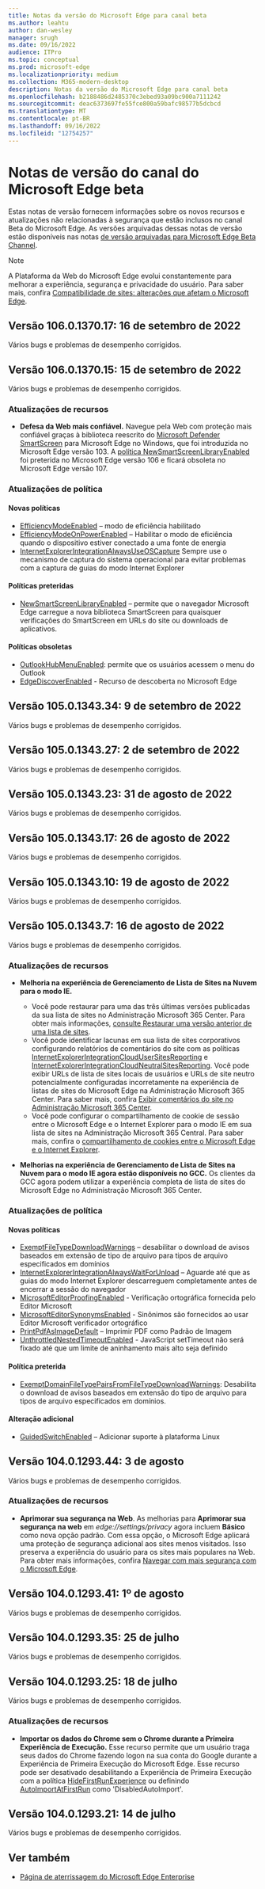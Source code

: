 ```yaml
---
title: Notas da versão do Microsoft Edge para canal beta
ms.author: leahtu
author: dan-wesley
manager: srugh
ms.date: 09/16/2022
audience: ITPro
ms.topic: conceptual
ms.prod: microsoft-edge
ms.localizationpriority: medium
ms.collection: M365-modern-desktop
description: Notas da versão do Microsoft Edge para canal beta
ms.openlocfilehash: b2188486d2485370c3ebed93a09bc900a7111242
ms.sourcegitcommit: deac6373697fe55fce800a59bafc98577b5dcbcd
ms.translationtype: MT
ms.contentlocale: pt-BR
ms.lasthandoff: 09/16/2022
ms.locfileid: "12754257"
---
```

# <a name="release-notes-for-microsoft-edge-beta-channel"></a>Notas de versão do canal do Microsoft Edge beta

Estas notas de versão fornecem informações sobre os novos recursos e atualizações não relacionadas à segurança que estão inclusos no canal Beta do Microsoft Edge. As versões arquivadas dessas notas de versão estão disponíveis nas notas [de versão arquivadas para Microsoft Edge Beta Channel](./microsoft-edge-relnote-archive-beta-channel.md).

> [!NOTE]
> A Plataforma da Web do Microsoft Edge evolui constantemente para melhorar a experiência, segurança e privacidade do usuário. Para saber mais, confira [Compatibilidade de sites: alterações que afetam o Microsoft Edge](/microsoft-edge/web-platform/site-impacting-changes).

## <a name="version-1060137017-september-16-2022"></a>Versão 106.0.1370.17: 16 de setembro de 2022

Vários bugs e problemas de desempenho corrigidos.

## <a name="version-1060137015-september-15-2022"></a>Versão 106.0.1370.15: 15 de setembro de 2022

Vários bugs e problemas de desempenho corrigidos.

### <a name="feature-updates"></a>Atualizações de recursos

- **Defesa da Web mais confiável.** Navegue pela Web com proteção mais confiável graças à biblioteca reescrito do [Microsoft Defender SmartScreen](/deployedge/microsoft-edge-security-smartscreen) para Microsoft Edge no Windows, que foi introduzida no Microsoft Edge versão 103. A [política NewSmartScreenLibraryEnabled](/deployedge/microsoft-edge-policies#newsmartscreenlibraryenabled) foi preterida no Microsoft Edge versão 106 e ficará obsoleta no Microsoft Edge versão 107.

### <a name="policy-updates"></a>Atualizações de política

#### <a name="new-policies"></a>Novas políticas

- [EfficiencyModeEnabled](/DeployEdge/microsoft-edge-policies#efficiencymodeenabled) – modo de eficiência habilitado
- [EfficiencyModeOnPowerEnabled](/DeployEdge/microsoft-edge-policies#efficiencymodeonpowerenabled) – Habilitar o modo de eficiência quando o dispositivo estiver conectado a uma fonte de energia
- [InternetExplorerIntegrationAlwaysUseOSCapture](/DeployEdge/microsoft-edge-policies#internetexplorerintegrationalwaysuseoscapture) Sempre use o mecanismo de captura do sistema operacional para evitar problemas com a captura de guias do modo Internet Explorer

#### <a name="deprecated-policies"></a>Políticas preteridas

- [NewSmartScreenLibraryEnabled](/deployedge/microsoft-edge-policies#newsmartscreenlibraryenabled) – permite que o navegador Microsoft Edge carregue a nova biblioteca SmartScreen para quaisquer verificações do SmartScreen em URLs do site ou downloads de aplicativos.

#### <a name="obsoleted-policies"></a>Políticas obsoletas

- [OutlookHubMenuEnabled](/DeployEdge/microsoft-edge-policies#outlookhubmenuenabled): permite que os usuários acessem o menu do Outlook
- [EdgeDiscoverEnabled](/DeployEdge/microsoft-edge-policies#edgediscoverenabled) - Recurso de descoberta no Microsoft Edge

## <a name="version-1050134334-september-9-2022"></a>Versão 105.0.1343.34: 9 de setembro de 2022

Vários bugs e problemas de desempenho corrigidos.

## <a name="version-1050134327-september-2-2022"></a>Versão 105.0.1343.27: 2 de setembro de 2022

Vários bugs e problemas de desempenho corrigidos.

## <a name="version-1050134323-august-31-2022"></a>Versão 105.0.1343.23: 31 de agosto de 2022

Vários bugs e problemas de desempenho corrigidos.

## <a name="version-1050134317-august-26-2022"></a>Versão 105.0.1343.17: 26 de agosto de 2022

Vários bugs e problemas de desempenho corrigidos.

## <a name="version-1050134310-august-19-2022"></a>Versão 105.0.1343.10: 19 de agosto de 2022

Vários bugs e problemas de desempenho corrigidos.

## <a name="version-105013437-august-16-2022"></a>Versão 105.0.1343.7: 16 de agosto de 2022

Vários bugs e problemas de desempenho corrigidos.

### <a name="feature-updates"></a>Atualizações de recursos

- **Melhoria na experiência de Gerenciamento de Lista de Sites na Nuvem para o modo IE.**

  - Você pode restaurar para uma das três últimas versões publicadas da sua lista de sites no Administração Microsoft 365 Center. Para obter mais informações, [consulte Restaurar uma versão anterior de uma lista de sites](/deployedge/edge-ie-mode-cloud-site-list-mgmt#restore-a-previous-version-of-a-site-list).
  - Você pode identificar lacunas em sua lista de sites corporativos configurando relatórios de comentários do site com as políticas [InternetExplorerIntegrationCloudUserSitesReporting](/deployedge/microsoft-edge-policies#internetexplorerintegrationcloudusersitesreporting) e [InternetExplorerIntegrationCloudNeutralSitesReporting](/deployedge/microsoft-edge-policies#internetexplorerintegrationcloudneutralsitesreporting). Você pode exibir URLs de lista de sites locais de usuários e URLs de site neutro potencialmente configuradas incorretamente na experiência de listas de sites do Microsoft Edge na Administração Microsoft 365 Center. Para saber mais, confira [Exibir comentários do site no Administração Microsoft 365 Center](/deployedge/edge-ie-mode-cloud-site-list-mgmt#view-site-feedback-on-the-microsoft-365-admin-center-1).
  - Você pode configurar o compartilhamento de cookie de sessão entre o Microsoft Edge e o Internet Explorer para o modo IE em sua lista de sites na Administração Microsoft 365 Central. Para saber mais, confira o [compartilhamento de cookies entre o Microsoft Edge e o Internet Explorer](/deployedge/edge-ie-mode-add-guidance-cookieshare).

- **Melhorias na experiência de Gerenciamento de Lista de Sites na Nuvem para o modo IE agora estão disponíveis no GCC.** Os clientes da GCC agora podem utilizar a experiência completa de lista de sites do Microsoft Edge no Administração Microsoft 365 Center.

### <a name="policy-updates"></a>Atualizações de política

#### <a name="new-policies"></a>Novas políticas

- [ExemptFileTypeDownloadWarnings](/DeployEdge/microsoft-edge-policies#exemptfiletypedownloadwarnings) – desabilitar o download de avisos baseados em extensão de tipo de arquivo para tipos de arquivo especificados em domínios
- [InternetExplorerIntegrationAlwaysWaitForUnload](/DeployEdge/microsoft-edge-policies#internetexplorerintegrationalwayswaitforunload) – Aguarde até que as guias do modo Internet Explorer descarreguem completamente antes de encerrar a sessão do navegador
- [MicrosoftEditorProofingEnabled](/DeployEdge/microsoft-edge-policies#microsofteditorproofingenabled) - Verificação ortográfica fornecida pelo Editor Microsoft
- [MicrosoftEditorSynonymsEnabled](/DeployEdge/microsoft-edge-policies#microsofteditorsynonymsenabled) - Sinônimos são fornecidos ao usar Editor Microsoft verificador ortográfico
- [PrintPdfAsImageDefault](/DeployEdge/microsoft-edge-policies#printpdfasimagedefault) – Imprimir PDF como Padrão de Imagem
- [UnthrottledNestedTimeoutEnabled](/DeployEdge/microsoft-edge-policies#unthrottlednestedtimeoutenabled) - JavaScript setTimeout não será fixado até que um limite de aninhamento mais alto seja definido

#### <a name="deprecated-policy"></a>Política preterida

- [ExemptDomainFileTypePairsFromFileTypeDownloadWarnings](/DeployEdge/microsoft-edge-policies#exemptdomainfiletypepairsfromfiletypedownloadwarnings): Desabilita o download de avisos baseados em extensão do tipo de arquivo para tipos de arquivo especificados em domínios.

#### <a name="additional-change"></a>Alteração adicional

- [GuidedSwitchEnabled](/DeployEdge/microsoft-edge-policies#guidedswitchenabled) – Adicionar suporte à plataforma Linux

## <a name="version-1040129344-august-3"></a>Versão 104.0.1293.44: 3 de agosto

Vários bugs e problemas de desempenho corrigidos.

### <a name="feature-updates"></a>Atualizações de recursos

- **Aprimorar sua segurança na Web**. As melhorias para **Aprimorar sua segurança na web** em *edge://settings/privacy* agora incluem **Básico** como nova opção padrão.  Com essa opção, o Microsoft Edge aplicará uma proteção de segurança adicional aos sites menos visitados. Isso preserva a experiência do usuário para os sites mais populares na Web. Para obter mais informações, confira [Navegar com mais segurança com o Microsoft Edge](/deployedge/microsoft-edge-security-browse-safer).

## <a name="version-1040129341-august-1"></a>Versão 104.0.1293.41: 1º de agosto

Vários bugs e problemas de desempenho corrigidos.

## <a name="version-1040129335-july-25"></a>Versão 104.0.1293.35: 25 de julho

Vários bugs e problemas de desempenho corrigidos.

## <a name="version-1040129325-july-18"></a>Versão 104.0.1293.25: 18 de julho

Vários bugs e problemas de desempenho corrigidos.

### <a name="feature-updates"></a>Atualizações de recursos

- **Importar os dados do Chrome sem o Chrome durante a Primeira Experiência de Execução.** Esse recurso permite que um usuário traga seus dados do Chrome fazendo logon na sua conta do Google durante a Experiência de Primeira Execução do Microsoft Edge. Esse recurso pode ser desativado desabilitando a Experiência de Primeira Execução com a política [HideFirstRunExperience](/deployedge/microsoft-edge-policies#hidefirstrunexperience) ou definindo [AutoImportAtFirstRun](/deployedge/microsoft-edge-policies#autoimportatfirstrun) como 'DisabledAutoImport'.

## <a name="version-1040129321-july-14"></a>Versão 104.0.1293.21: 14 de julho

Vários bugs e problemas de desempenho corrigidos.


<!--- from Version 104.0.1293.14: July 7 to Version 103.0.1264.17: June 6 ---->
<!--- from Version 103.0.1264.13: June 2 to Version 102.0.1245.12: May 13 ---->
<!--- from Version 102.0.1245.7: May 10 to Version 101.0.1210.14: April 12 ---->
<!--- from Version 101.0.1210.10: April 8 to Version 100.0.1185.12: March 18 --->
<!--- from Version 100.0.1185.10: March 17 to Version 99.0.1150.16: February 14 --->
<!--- From Version 99.0.1150.11: February 9 to Version 98.0.1108.27: January 19 --->
<!-- archive from Version 98.0.1108.23: January 14 to Version 97.0.1072.28: December 8 -->
<!--- Version 97.0.1072.21: December 1 to Version 96.0.1054.13: November 5  --->
<!--- archive from Version 96.0.1054.8: November 1 to Version 95.0.1020.14: October 5  --->
<!-- archive from version 95.0.1020.9: September 28 to version 94.0.992.14: September 7 -->
<!-- archive from Version 94.0.992.9: September 2 to Version 92.0.902.40: July 6 -->
<!--Archive from Version 92.0.902.22: June 21 to Version 89.0.774.23: February 8  -->
<!-- Archive from Version 87.0.664.18: October 26 to to version 89.0.774.18: February 3 --->
<!-- Archive from Version 87.0.664.12: October 20 to version 86.0.622.15: September 14 -->
<!--- Archived to version 86.0.622.11: September 9 ---->
<!--- Archived to version 85.0.564.18: July 28 ---->

## <a name="see-also"></a>Ver também

- [Página de aterrissagem do Microsoft Edge Enterprise](https://aka.ms/EdgeEnterprise)

